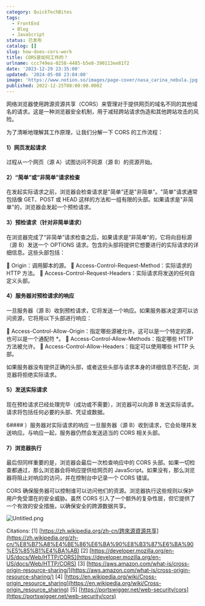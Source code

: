 ```yaml
---
category: QuickTechBites
tags:
  - FrontEnd
  - Blog
  - JavaScript
status: 已发布
catalog: []
slug: how-does-cors-work
title: CORS是如何工作的？
urlname: ccc749ea-0258-4485-b5e8-390113ee81f2
date: '2023-12-29 23:35:00'
updated: '2024-05-08 23:04:00'
image: 'https://www.notion.so/images/page-cover/nasa_carina_nebula.jpg'
published: 2022-12-25T08:00:00.000Z
---
```


网络浏览器使用跨源资源共享（CORS）来管理对于提供网页的域名不同的其他域名的请求。这是一种浏览器安全机制，用于减轻跨站请求伪造和其他跨站攻击的风险。


为了清晰地理解其工作原理，让我们分解一下 CORS 的工作流程：


#### 1）网页发起请求
过程从一个网页（源 A）试图访问不同源（源 B）的资源开始。


#### 2）“简单”或“非简单”请求检查
在发起实际请求之前，浏览器会检查请求是"简单"还是"非简单"。"简单"请求通常包括像 GET、POST 或 HEAD 这样的方法和一组有限的头部。如果请求是"非简单"的，浏览器会发起一个预检请求。


#### 3）预检请求（针对非简单请求）
在浏览器完成了“非简单”请求检查之后，如果请求是“非简单”的，它将向目标源（源 B）发送一个 OPTIONS 请求。包含的头部将提供它想要进行的实际请求的详细信息。这些头部包括：


🔸 Origin：调用脚本的源。
🔸 Access-Control-Request-Method：实际请求的 HTTP 方法。
🔸 Access-Control-Request-Headers：实际请求将发送的任何自定义头部。


#### 4）服务器对预检请求的响应
一旦服务器（源 B）收到预检请求，它将发送一个响应。如果服务器决定源可以访问资源，它将用以下头部进行响应：


🔹 Access-Control-Allow-Origin：指定哪些源被允许。这可以是一个特定的源，也可以是一个通配符 *。
🔹 Access-Control-Allow-Methods：指定哪些 HTTP 方法被允许。
🔹 Access-Control-Allow-Headers：指定可以使用哪些 HTTP 头部。


如果服务器没有提供正确的头部，或者这些头部与请求本身的详细信息不匹配，浏览器将拒绝实际请求。


#### 5）发送实际请求
现在预检请求已经处理完毕（成功或不需要），浏览器可以向源 B 发送实际请求。请求将包括任何必要的头部、凭证或数据。


6#### ）服务器对实际请求的响应
一旦服务器（源 B）收到请求，它会处理并发送响应。与响应一起，服务器仍然会发送适当的 CORS 相关头部。


#### 7）浏览器执行
最后但同样重要的是，浏览器会最后一次检查响应中的 CORS 头部。如果一切检查都通过，那么浏览器会将响应提供给网页的 JavaScript。如果没有，那么浏览器将阻止对响应的访问，并在控制台中记录一个 CORS 错误。


CORS 确保服务器可以控制谁可以访问他们的资源。浏览器执行这些规则以保护用户免受潜在的安全威胁。虽然 CORS 引入了一个额外的复杂性层，但它提供了一个有效的安全措施，以确保安全的跨源数据共享。


![Untitled.png](https://prod-files-secure.s3.us-west-2.amazonaws.com/5d24fe63-e567-4804-86f9-9fdc62e13082/b3deb140-f22b-4520-bcee-759301567801/Untitled.png?X-Amz-Algorithm=AWS4-HMAC-SHA256&X-Amz-Content-Sha256=UNSIGNED-PAYLOAD&X-Amz-Credential=ASIAZI2LB4662EU3DKFL%2F20250307%2Fus-west-2%2Fs3%2Faws4_request&X-Amz-Date=20250307T213323Z&X-Amz-Expires=3600&X-Amz-Security-Token=IQoJb3JpZ2luX2VjEAUaCXVzLXdlc3QtMiJIMEYCIQDpPkv3CtWkKGVF1X40NiyyEXJ%2B%2FvdfndPaZWBiJPkj0AIhAMmg3gV4MtD4I1TI7JqUydw5oMNnqL3PsD1z58M3%2FJWFKv8DCE4QABoMNjM3NDIzMTgzODA1Igw7%2FZo8n7krPZhpq%2FEq3APPthXmoCixazasogVsnrBkn6HXSXNS1npqyrt9tBTb3Qfy3iBQxJkDIXyaBE%2FsMDnr0PaWbXUM94ziYekDXlmUUEeYCsv0ehQGN1iS6CMzadaWwAK9BXmuMA%2Bf3VKNCIgWV81ghs8HyyQc37DZrOIBPpURKc06XIh%2FvqGqnhV6t5O3RqVL7yzNWtRYBFXm7EfMuI7V9ilP0v%2BDNLLG%2F2glel1tHaKCoc4VvSYOIyMGBrfxgQ3XYSUhRuEBe2E4TSWsGW8IOsJ%2FIhmKyPavmCcODEegBub8%2FW7GQEyFBPC6H8S3Xls%2FmM2uYLyAGtPLPwrP6xvGhlDJzubmjV2g%2B1Lg35uYJD91XbK39%2FDU32ARTa2xRJIlwmx2a7D6AN%2Fp3xfICWjvhmVIT1NLwus2pID7X%2Fule4Sn85v8puHD4Yo%2B68PFIi%2BTJYpV1iZzmktf72vYiBgk%2BCo0FD1%2BgcKUdvxQpPhB9yS5gg2tcJZoflcmJthDMxO4XVoL334XjwJRGIMCOVMAwlr83YTesKFfrc7Ub6PLbFvSws2JrPPSsdRtpP41I7HyXMvUOICvblp0N9%2BXhr%2BFehXbzOL7ZTI24gx%2F0aAx44PnaketypcS749BEU%2FzFthM6WSgA0kvfzCCvq2%2BBjqkAesnCNdg664W3C%2Ft56XlaFmcOhBZRooKS0xkzcHuw0uOUc%2Bys%2BJ3TFyrTkFgyxqjQDPlk8FuGvDhs2E7%2BFLmhLXUjqL2JREy5Ks3lxNqRGfnvEk7jolG8jvr%2Bjc9R0ygK9nPvCSqzx6Pv3dGszR7P1T8PHI6O6f0zg6d7PI8G8x6rBW0m0eQIQco9DAJjuoxB4l9T9qqNkIHHlJ%2BFAnHKLPoase5&X-Amz-Signature=5ad6ac7c59484915986a5ac2f611c51a1f4f30bfefc332a402252de9a2fd391c&X-Amz-SignedHeaders=host&x-id=GetObject)


Citations:
[1] [https://zh.wikipedia.org/zh-cn/跨來源資源共享](https://zh.wikipedia.org/zh-cn/%E8%B7%A8%E4%BE%86%E6%BA%90%E8%B3%87%E6%BA%90%E5%85%B1%E4%BA%AB)
[2] [https://developer.mozilla.org/en-US/docs/Web/HTTP/CORS](https://developer.mozilla.org/en-US/docs/Web/HTTP/CORS)
[3] [https://aws.amazon.com/what-is/cross-origin-resource-sharing/](https://aws.amazon.com/what-is/cross-origin-resource-sharing/)
[4] [https://en.wikipedia.org/wiki/Cross-origin_resource_sharing](https://en.wikipedia.org/wiki/Cross-origin_resource_sharing)
[5] [https://portswigger.net/web-security/cors](https://portswigger.net/web-security/cors)

